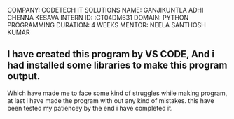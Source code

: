 COMPANY: CODETECH IT SOLUTIONS
NAME: GANJIKUNTLA ADHI CHENNA KESAVA
INTERN ID: :CT04DM631
DOMAIN:  PYTHON PROGRAMMING
DURATION: 4 WEEKS
MENTOR:  NEELA SANTHOSH KUMAR

## I have created this program by VS CODE, And i had installed some libraries to make this program output.
Which have made me to face some kind of struggles while making program, at last i have made the program with out any kind of mistakes.
this have been tested my patiencey by the end i have completed it.
